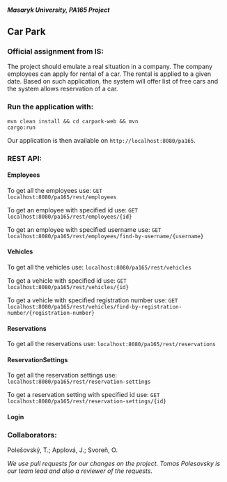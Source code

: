 ##### Masaryk University, PA165 Project

## Car Park
### Official assignment from IS:
The project should emulate a real situation in a company. The company employees can apply for rental of a car. The rental is applied to a given date. Based on such application, the system will offer list of free cars and the system allows reservation of a car.

### Run the application with:
<code>mvn clean install && cd carpark-web && mvn cargo:run</code>

Our application is then available on
<code>http://localhost:8080/pa165</code>.

### REST API:
#### Employees
To get all the employees use:
<code>GET localhost:8080/pa165/rest/employees</code>

To get an employee with specified id use:
<code>GET localhost:8080/pa165/rest/employees/{id}</code>

To get an employee with specified username use:
<code>GET localhost:8080/pa165/rest/employees/find-by-username/{username}</code>

#### Vehicles
To get all the vehicles use:
<code>localhost:8080/pa165/rest/vehicles</code>

To get a vehicle with specified id use:
<code>GET localhost:8080/pa165/rest/vehicles/{id}</code>

To get a vehicle with specified registration number use:
<code>GET localhost:8080/pa165/rest/vehicles/find-by-registration-number/{registration-number}</code>

#### Reservations
To get all the reservations use:
<code>localhost:8080/pa165/rest/reservations</code>

#### ReservationSettings
To get all the reservation settings use:
<code>localhost:8080/pa165/rest/reservation-settings</code>

To get a reservation setting with specified id use:
<code>GET localhost:8080/pa165/rest/reservation-settings/{id}</code>

#### Login

### Collaborators:
Polešovský, T.;
Applová, J.;
Svoreň, O.

*We use pull requests for our changes on the project. Tomas Polesovsky is our team lead and also a reviewer of the requests.*

